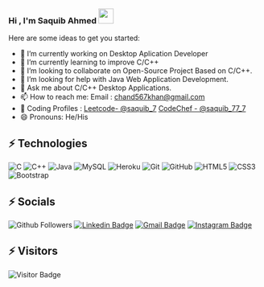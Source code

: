 ### Hi , I'm Saquib Ahmed <img src="https://media.tenor.com/images/af1b615e4f90567a1328b7c320d3a601/tenor.gif" width="30px">

Here are some ideas to get you started:

- 🔭 I’m currently working on Desktop Aplication Developer
- 🌱 I’m currently learning to improve C/C++
- 👯 I’m looking to collaborate on Open-Source Project Based on C/C++.
- 🤔 I’m looking for help with Java Web Application Development.
- 💬 Ask me about C/C++ Desktop Applications.
- 📫 How to reach me: Email : chand567khan@gmail.com
- 🔭 Coding Profiles : [Leetcode- @saquib_7](https://leetcode.com/saquib_7/) [CodeChef - @saquib_77_7](https://www.codechef.com/users/saquib_77_7)
- 😄 Pronouns: He/His

## ⚡ Technologies

 ![C](https://img.shields.io/badge/-C-00599C?style=flat-square&logo=c) 
 ![C++](https://img.shields.io/badge/-C++-00599C?style=flat-square&logo=c) 
 ![Java](https://img.shields.io/badge/-java-E34A86?style=flat-square&logo=java) 
 ![MySQL](https://img.shields.io/badge/-MySQL-black?style=flat-square&logo=mysql) 
 ![Heroku](https://img.shields.io/badge/-Heroku-430098?style=flat-square&logo=heroku) 
 ![Git](https://img.shields.io/badge/-Git-black?style=flat-square&logo=git) 
 ![GitHub](https://img.shields.io/badge/-GitHub-181717?style=flat-square&logo=github) 
 ![HTML5](https://img.shields.io/badge/-HTML5-E34F26?style=flat-square&logo=html5&logoColor=white)
 ![CSS3](https://img.shields.io/badge/-CSS3-1572B6?style=flat-square&logo=css3)
 ![Bootstrap](https://img.shields.io/badge/-Bootstrap-563D7C?style=flat-square&logo=bootstrap)


## ⚡ Socials
 ![Github Followers](https://img.shields.io/github/followers/saquib77?style=social) 
 [![Linkedin Badge](https://img.shields.io/badge/-SaquibAhmed-blue?style=flat-square&logo=Linkedin&logoColor=white&link=https://www.linkedin.com/in/saquib-ahmed-b10448143/)](https://www.linkedin.com/in/saquib-ahmed-b10448143/) 
 [![Gmail Badge](https://img.shields.io/badge/-chand567khan@gmail.com-c14438?style=flat-square&logo=Gmail&logoColor=white&link=mailto:chand567khan@gmail.com)](mailto:chand567khan@gmail.com)
 [![Instagram Badge](https://img.shields.io/badge/-sudo_demon-purple?style=flat-square&logo=instagram&logoColor=white&link=https://instagram.com/sudo_demon/)](https://instagram.com/sudo_demon)

## ⚡ Visitors
![Visitor Badge](https://visitor-badge.laobi.icu/badge?page_id=saquib77.saquib77)
